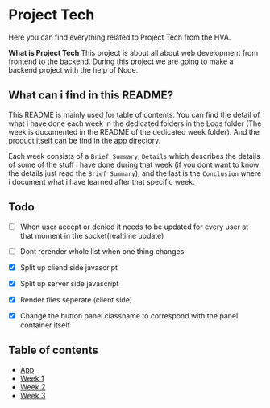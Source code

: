 # Project Tech
Here you can find everything related to Project Tech from the HVA. 

**What is Project Tech**
This project is about all about  web development from frontend to the backend. During this project we are going to make a backend project with the help of Node.

## What can i find in this README?
This README is mainly used for table of contents. You can find the detail of what i have done each week in the dedicated folders in the Logs folder (The week is documented in the README of the dedicated week folder). And the product itself can be find in the app directory. 

Each week consists of a `Brief Summary`, `Details` which describes the details of some of the stuff i have done during that week (if you dont want to know the details just read the `Brief Summary`), and the last is the `Conclusion` where i document what i have learned after that specific week.

## Todo
- [ ] When user accept or denied it needs to be updated for every user at that moment in the socket(realtime update)
- [ ] Dont rerender whole list when one thing changes
- [x] Split up cliend side javascript
- [x] Split up server side javascript
- [x] Render files seperate (client side)
- [x] Change the button panel classname to correspond with the panel container itself


## Table of contents
* [App](http://google.com)
* [Week 1](http://google.com)
* [Week 2](http://google.com)
* [Week 3](http://google.com)